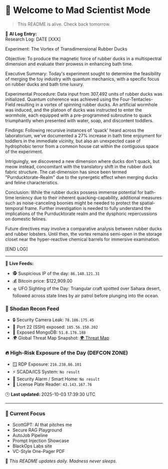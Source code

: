 # 💪 Welcome to Mad Scientist Mode

> This README is alive. Check back tomorrow.

🧠 **AI Log Entry:**  
Research Log: DATE [XXX]

Experiment: The Vortex of Transdimensional Rubber Ducks

Objective: To produce the magnetic force of rubber ducks in a multispectral dimension and evaluate their prowess in enhancing bath time.

Executive Summary: 
Today's experiment sought to determine the feasibility of merging the toy industry with quantum mechanics, with a specific focus on rubber ducks and bath time luxury.

Experimental Procedure: 
Data input from 307,492 units of rubber ducks was initialized. Quantum coherence was achieved using the Four-Tentacles-Field resulting in a vortex of spinning rubber ducks. An artificial wormhole was induced, and the platoon of ducks was instructed to enter the wormhole, each equipped with a pre-programmed subroutine to quack triumphantly when presented with water, soap, and discontent toddlers.

Findings: 
Following recursive instances of 'quack' heard across the laboratorium, we've documented a 27% increase in bath time enjoyment for toddlers in the immediate vicinity, but also an unexpected case of hydrophobic terror from a common house cat within the contiguous space of the experiment.

Intriguingly, we discovered a new dimension where ducks don't quack, but meow instead, concomitant with the translatory shift in the rubber duck fabric structure. The cat-dimension has since been termed "Purrducktorate-Realm" due to the synergetic effect when merging ducks and feline characteristics.

Conclusion: 
While the rubber ducks possess immense potential for bath-time leniency due to their inherent quacking-capability, additional measures such as noise-canceling boonies might be needed to protect the spatial-temporal frame. Further investigation is needed to fully understand the implications of the Purrducktorate realm and the dysphoric repercussions on domestic felines.

Future directives may involve a comparative analysis between rubber ducks and rubber lobsters. Until then, the vortex remains semi-open in the storage closet near the hyper-reactive chemical barrels for immersive examination.

[END LOG]

---

📡 **Live Feeds:**
- 🕵️ Suspicious IP of the day: `86.140.121.31`
- 💰 Bitcoin price: $122,909.00
- 🛸 UFO Sighting of the Day: Triangular craft spotted over Sahara desert, followed across state lines by air patrol before plunging into the ocean.

<!--START_SHODAN-->
### 🚁 Shodan Recon Feed
- 🔒 Security Camera Leak: `78.186.175.45`
- 💠 Port 22 (SSH) exposed: `185.56.150.202`
- 🧬 Exposed MongoDB: `51.8.176.188`
- 🌍 Global Threat Map Snapshot: [🌍 Threat Map](https://www.shodan.io/search?query=map)

### 🔥 High-Risk Exposure of the Day (DEFCON ZONE)
- 🪟 RDP Exposure: `216.238.86.101`
- ⚡ SCADA/ICS System: `No result`
- 🚨 Security Alarm / Smart Home: `No result`
- 🚱 License Plate Reader: `43.143.167.76`
<!--END_SHODAN-->

🕒 **Last updated:** 2025-10-03 17:39:30 UTC

---

### 🧠 Current Focus
- ScottGPT: AI that pitches me  
- Secure RAG Playground  
- AutoJob Pipeline  
- Prompt Injection Showcase  
- BlackOps Labs site  
- VC-Style One-Pager PDF

🔁 _This README updates daily. Madness never sleeps._
